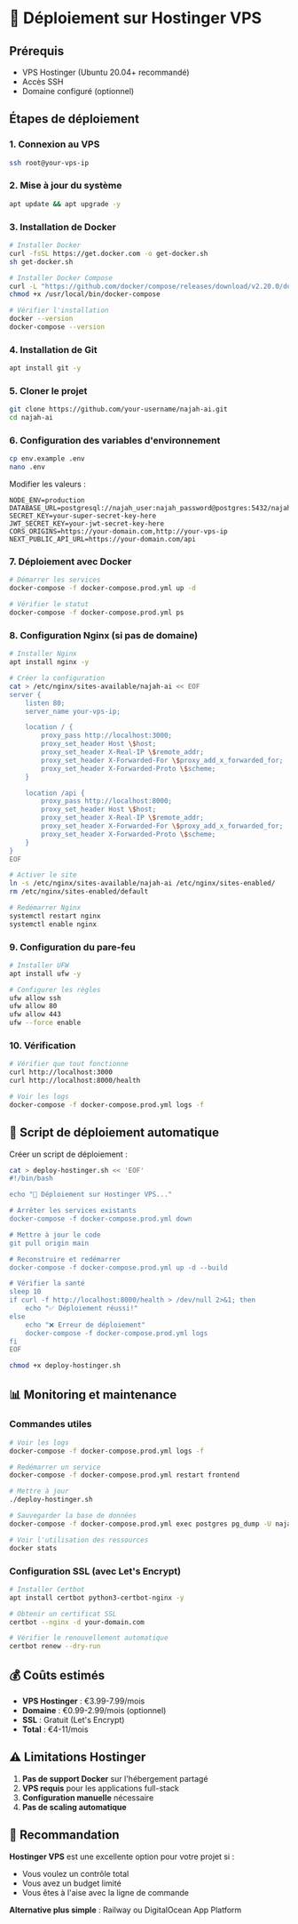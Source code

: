 # 🚀 Déploiement sur Hostinger VPS

## Prérequis
- VPS Hostinger (Ubuntu 20.04+ recommandé)
- Accès SSH
- Domaine configuré (optionnel)

## Étapes de déploiement

### 1. Connexion au VPS
```bash
ssh root@your-vps-ip
```

### 2. Mise à jour du système
```bash
apt update && apt upgrade -y
```

### 3. Installation de Docker
```bash
# Installer Docker
curl -fsSL https://get.docker.com -o get-docker.sh
sh get-docker.sh

# Installer Docker Compose
curl -L "https://github.com/docker/compose/releases/download/v2.20.0/docker-compose-$(uname -s)-$(uname -m)" -o /usr/local/bin/docker-compose
chmod +x /usr/local/bin/docker-compose

# Vérifier l'installation
docker --version
docker-compose --version
```

### 4. Installation de Git
```bash
apt install git -y
```

### 5. Cloner le projet
```bash
git clone https://github.com/your-username/najah-ai.git
cd najah-ai
```

### 6. Configuration des variables d'environnement
```bash
cp env.example .env
nano .env
```

Modifier les valeurs :
```env
NODE_ENV=production
DATABASE_URL=postgresql://najah_user:najah_password@postgres:5432/najah_ai
SECRET_KEY=your-super-secret-key-here
JWT_SECRET_KEY=your-jwt-secret-key-here
CORS_ORIGINS=https://your-domain.com,http://your-vps-ip
NEXT_PUBLIC_API_URL=https://your-domain.com/api
```

### 7. Déploiement avec Docker
```bash
# Démarrer les services
docker-compose -f docker-compose.prod.yml up -d

# Vérifier le statut
docker-compose -f docker-compose.prod.yml ps
```

### 8. Configuration Nginx (si pas de domaine)
```bash
# Installer Nginx
apt install nginx -y

# Créer la configuration
cat > /etc/nginx/sites-available/najah-ai << EOF
server {
    listen 80;
    server_name your-vps-ip;

    location / {
        proxy_pass http://localhost:3000;
        proxy_set_header Host \$host;
        proxy_set_header X-Real-IP \$remote_addr;
        proxy_set_header X-Forwarded-For \$proxy_add_x_forwarded_for;
        proxy_set_header X-Forwarded-Proto \$scheme;
    }

    location /api {
        proxy_pass http://localhost:8000;
        proxy_set_header Host \$host;
        proxy_set_header X-Real-IP \$remote_addr;
        proxy_set_header X-Forwarded-For \$proxy_add_x_forwarded_for;
        proxy_set_header X-Forwarded-Proto \$scheme;
    }
}
EOF

# Activer le site
ln -s /etc/nginx/sites-available/najah-ai /etc/nginx/sites-enabled/
rm /etc/nginx/sites-enabled/default

# Redémarrer Nginx
systemctl restart nginx
systemctl enable nginx
```

### 9. Configuration du pare-feu
```bash
# Installer UFW
apt install ufw -y

# Configurer les règles
ufw allow ssh
ufw allow 80
ufw allow 443
ufw --force enable
```

### 10. Vérification
```bash
# Vérifier que tout fonctionne
curl http://localhost:3000
curl http://localhost:8000/health

# Voir les logs
docker-compose -f docker-compose.prod.yml logs -f
```

## 🔧 Script de déploiement automatique

Créer un script de déploiement :
```bash
cat > deploy-hostinger.sh << 'EOF'
#!/bin/bash

echo "🚀 Déploiement sur Hostinger VPS..."

# Arrêter les services existants
docker-compose -f docker-compose.prod.yml down

# Mettre à jour le code
git pull origin main

# Reconstruire et redémarrer
docker-compose -f docker-compose.prod.yml up -d --build

# Vérifier la santé
sleep 10
if curl -f http://localhost:8000/health > /dev/null 2>&1; then
    echo "✅ Déploiement réussi!"
else
    echo "❌ Erreur de déploiement"
    docker-compose -f docker-compose.prod.yml logs
fi
EOF

chmod +x deploy-hostinger.sh
```

## 📊 Monitoring et maintenance

### Commandes utiles
```bash
# Voir les logs
docker-compose -f docker-compose.prod.yml logs -f

# Redémarrer un service
docker-compose -f docker-compose.prod.yml restart frontend

# Mettre à jour
./deploy-hostinger.sh

# Sauvegarder la base de données
docker-compose -f docker-compose.prod.yml exec postgres pg_dump -U najah_user najah_ai > backup.sql

# Voir l'utilisation des ressources
docker stats
```

### Configuration SSL (avec Let's Encrypt)
```bash
# Installer Certbot
apt install certbot python3-certbot-nginx -y

# Obtenir un certificat SSL
certbot --nginx -d your-domain.com

# Vérifier le renouvellement automatique
certbot renew --dry-run
```

## 💰 Coûts estimés

- **VPS Hostinger** : €3.99-7.99/mois
- **Domaine** : €0.99-2.99/mois (optionnel)
- **SSL** : Gratuit (Let's Encrypt)
- **Total** : €4-11/mois

## ⚠️ Limitations Hostinger

1. **Pas de support Docker** sur l'hébergement partagé
2. **VPS requis** pour les applications full-stack
3. **Configuration manuelle** nécessaire
4. **Pas de scaling automatique**

## 🎯 Recommandation

**Hostinger VPS** est une excellente option pour votre projet si :
- Vous voulez un contrôle total
- Vous avez un budget limité
- Vous êtes à l'aise avec la ligne de commande

**Alternative plus simple** : Railway ou DigitalOcean App Platform




